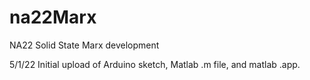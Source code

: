# na22Marx
NA22 Solid State Marx development

5/1/22 Initial upload of Arduino sketch, Matlab .m file, and matlab .app.
